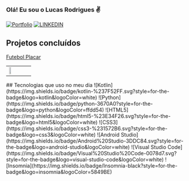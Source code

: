 ### Olá! Eu sou o Lucas Rodrigues ✌️
[![Portfolio](https://img.shields.io/badge/github%20pages-121013?style=for-the-badge&logo=github&logoColor=white)](https://himitsudev.github.io/himitsu) 
[![LINKEDIN](https://img.shields.io/badge/LinkedIn-0077B5?style=for-the-badge&logo=linkedin&logoColor=white)](https://www.linkedin.com/in/lucas-rodrigues-da-rocha-98b3372a1/)
## Projetos concluídos
<td>
 <a class="links" href="https://play.google.com/store/apps/details?id=com.futebolplacar"
        target="_blank">Futebol Placar</a>
             <table>
            <tr>
           <td>
               <img class="expansivel" src="https://himitsudev.github.io/himitsu/images/futplacar1.png" alt="" style="width: 50%; height: auto;">
              </td>
            <td>
            <img class="expansivel" src="images/futplacar2.png" alt="">
        </td>
        <td>
           <img class="expansivel" src="images/futplacar3.png" alt="">
       </td>
     </tr>
</table>
## Tecnologias que uso no meu dia
![Kotlin](https://img.shields.io/badge/kotlin-%237F52FF.svg?style=for-the-badge&logo=kotlin&logoColor=white) ![Python](https://img.shields.io/badge/python-3670A0?style=for-the-badge&logo=python&logoColor=ffdd54) ![HTML5](https://img.shields.io/badge/html5-%23E34F26.svg?style=for-the-badge&logo=html5&logoColor=white) ![CSS3](https://img.shields.io/badge/css3-%231572B6.svg?style=for-the-badge&logo=css3&logoColor=white) ![Android Studio](https://img.shields.io/badge/Android%20Studio-3DDC84.svg?style=for-the-badge&logo=android-studio&logoColor=white) ![Visual Studio Code](https://img.shields.io/badge/Visual%20Studio%20Code-0078d7.svg?style=for-the-badge&logo=visual-studio-code&logoColor=white) ![Insomnia](https://img.shields.io/badge/Insomnia-black?style=for-the-badge&logo=insomnia&logoColor=5849BE)

